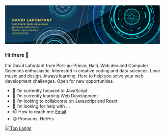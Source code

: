 
![Banner](banner.png)




### Hi there 👋
I'm David Lafontant from Port-au-Prince, Haiti. Web dev and Computer Sciences enthusiastic. Interested in creative coding and data sciences.  Love music and design. Always learning. Here  to help you solve your web development challenges. Open for new opportunities.

- 🔭 I’m currently focused to JavaScript
- 🌱 I’m currently learning Web Development
- 👯 I’m looking to collaborate on Javascript and React
- 🤔 I’m looking for help with ...
- 📫 How to reach me: [Email](david.lafontant@gmail.com)
- 😄 Pronouns: He/His

[![Top Langs](https://github-readme-stats.vercel.app/api/top-langs/?username=david-lafontant)](https://github.com/david-lafontant/github-readme-stats)